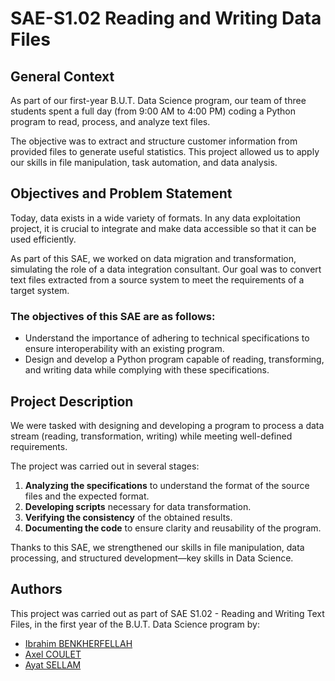 # SAE-S1.02 Reading and Writing Data Files  

## General Context  

As part of our first-year B.U.T. Data Science program, our team of three students spent a full day (from 9:00 AM to 4:00 PM) coding a Python program to read, process, and analyze text files.  

The objective was to extract and structure customer information from provided files to generate useful statistics. This project allowed us to apply our skills in file manipulation, task automation, and data analysis.

## Objectives and Problem Statement  

Today, data exists in a wide variety of formats. In any data exploitation project, it is crucial to integrate and make data accessible so that it can be used efficiently.  

As part of this SAE, we worked on data migration and transformation, simulating the role of a data integration consultant. Our goal was to convert text files extracted from a source system to meet the requirements of a target system.  

### The objectives of this SAE are as follows:  

- Understand the importance of adhering to technical specifications to ensure interoperability with an existing program.  
- Design and develop a Python program capable of reading, transforming, and writing data while complying with these specifications.  

## Project Description  

We were tasked with designing and developing a program to process a data stream (reading, transformation, writing) while meeting well-defined requirements.  

The project was carried out in several stages:  

1. **Analyzing the specifications** to understand the format of the source files and the expected format.  
2. **Developing scripts** necessary for data transformation.  
3. **Verifying the consistency** of the obtained results.  
4. **Documenting the code** to ensure clarity and reusability of the program.  

Thanks to this SAE, we strengthened our skills in file manipulation, data processing, and structured development—key skills in Data Science.  

## Authors  

This project was carried out as part of SAE S1.02 - Reading and Writing Text Files, in the first year of the B.U.T. Data Science program by:  

- [Ibrahim BENKHERFELLAH](https://github.com/Darckens)  
- [Axel COULET](https://github.com/axcou)  
- [Ayat SELLAM](https://github.com/AyawithaT)  
